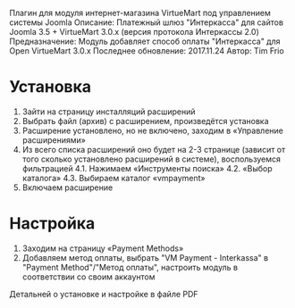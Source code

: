 Плагин для модуля интернет-магазина VirtueMart под управлением системы Joomla 
Описание: Платежный шлюз "Интеркасса" для сайтов Joomla 3.5 + VirtueMart 3.0.x (версия протокола Интеркассы 2.0) 
Предназначение: Модуль добавляет способ оплаты "Интеркасса" для Open VirtueMart 3.0.x 
Последнее обновление: 2017.11.24 
Автор: Tim Frio 

# Установка
1. Зайти на страницу инсталляций расширений
2. Выбрать файл (архив) с расширением, произведётся установка
3. Расширение установлено, но не включено, заходим в «Управление расширениями»
4. Из всего списка расширений оно будет на 2-3 странице (зависит от того сколько установлено расширений в системе), воспользуемся фильтрацией
4.1. Нажимаем «Инструменты поиска»
4.2. «Выбор каталога»
4.3. Выбираем каталог «vmpayment»
5. Включаем расширение
# Настройка
1. Заходим на страницу «Payment Methods» 
2. Добавляем метод оплаты, выбрать "VM Payment - Interkassa" в "Payment Method"/"Метод оплаты", настроить модуль в соответствии со своим аккаунтом

Детальней о установке и настройке в файле PDF
